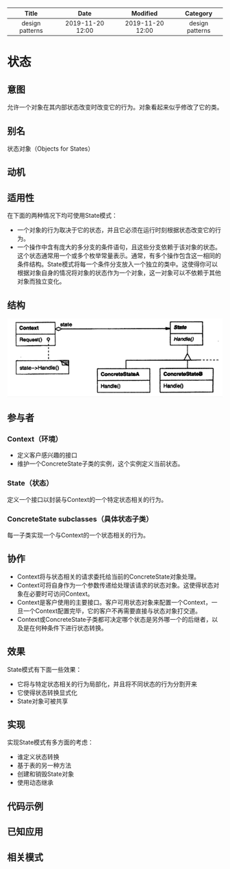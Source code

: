 | Title                | Date             | Modified         | Category          |
|:--------------------:|:----------------:|:----------------:|:-----------------:|
| design patterns      | 2019-11-20 12:00 | 2019-11-20 12:00 | design patterns   |

# 状态
## 意图
允许一个对象在其内部状态改变时改变它的行为。对象看起来似乎修改了它的类。

## 别名
状态对象（Objects for States）

## 动机

## 适用性
在下面的两种情况下均可使用State模式：
- 一个对象的行为取决于它的状态，并且它必须在运行时刻根据状态改变它的行为。
- 一个操作中含有庞大的多分支的条件语句，且这些分支依赖于该对象的状态。这个状态通常用一个或多个枚举常量表示。通常，有多个操作包含这一相同的条件结构。State模式将每一个条件分支放入一个独立的类中。这使得你可以根据对象自身的情况将对象的状态作为一个对象，这一对象可以不依赖于其他对象而独立变化。


## 结构

![](./images/state.png)



## 参与者
### Context（环境）
- 定义客户感兴趣的接口
- 维护一个ConcreteState子类的实例，这个实例定义当前状态。
### State（状态）
定义一个接口以封装与Context的一个特定状态相关的行为。
### ConcreteState subclasses（具体状态子类）
每一子类实现一个与Context的一个状态相关的行为。


## 协作
- Context将与状态相关的请求委托给当前的ConcreteState对象处理。
- Context可将自身作为一个参数传递给处理该请求的状态对象。这使得状态对象在必要时可访问Context。
- Context是客户使用的主要接口。客户可用状态对象来配置一个Context，一旦一个Context配置完毕，它的客户不再需要直接与状态对象打交道。
- Context或ConcreteState子类都可决定哪个状态是另外哪一个的后继者，以及是在何种条件下进行状态转换。


## 效果
State模式有下面一些效果：
- 它将与特定状态相关的行为局部化，并且将不同状态的行为分割开来
- 它使得状态转换显式化
- State对象可被共享



## 实现
实现State模式有多方面的考虑：
- 谁定义状态转换
- 基于表的另一种方法
- 创建和销毁State对象
- 使用动态继承


## 代码示例
## 已知应用
## 相关模式
